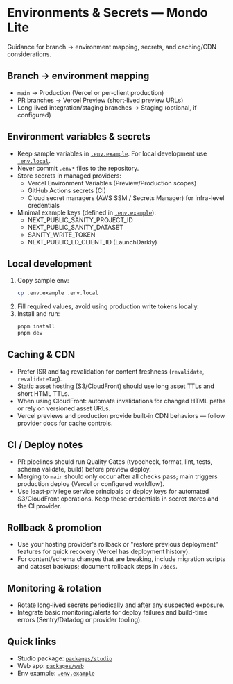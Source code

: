 # Environments & Secrets — Mondo Lite

Guidance for branch → environment mapping, secrets, and caching/CDN considerations.

## Branch → environment mapping

- `main` → Production (Vercel or per‑client production)
- PR branches → Vercel Preview (short‑lived preview URLs)
- Long‑lived integration/staging branches → Staging (optional, if configured)

## Environment variables & secrets

- Keep sample variables in [`.env.example`](.env.example:1). For local development use [`.env.local`](.env.local:1).
- Never commit `.env*` files to the repository.
- Store secrets in managed providers:
  - Vercel Environment Variables (Preview/Production scopes)
  - GitHub Actions secrets (CI)
  - Cloud secret managers (AWS SSM / Secrets Manager) for infra-level credentials
- Minimal example keys (defined in [`.env.example`](.env.example:1)):
  - NEXT_PUBLIC_SANITY_PROJECT_ID
  - NEXT_PUBLIC_SANITY_DATASET
  - SANITY_WRITE_TOKEN
  - NEXT_PUBLIC_LD_CLIENT_ID (LaunchDarkly)

## Local development

1. Copy sample env:
   ```bash
   cp .env.example .env.local
   ```
2. Fill required values, avoid using production write tokens locally.
3. Install and run:
   ```bash
   pnpm install
   pnpm dev
   ```

## Caching & CDN

- Prefer ISR and tag revalidation for content freshness (`revalidate`, `revalidateTag`).
- Static asset hosting (S3/CloudFront) should use long asset TTLs and short HTML TTLs.
- When using CloudFront: automate invalidations for changed HTML paths or rely on versioned asset URLs.
- Vercel previews and production provide built-in CDN behaviors — follow provider docs for cache controls.

## CI / Deploy notes

- PR pipelines should run Quality Gates (typecheck, format, lint, tests, schema validate, build) before preview deploy.
- Merging to `main` should only occur after all checks pass; main triggers production deploy (Vercel or configured workflow).
- Use least‑privilege service principals or deploy keys for automated S3/CloudFront operations. Keep these credentials in secret stores and the CI provider.

## Rollback & promotion

- Use your hosting provider's rollback or "restore previous deployment" features for quick recovery (Vercel has deployment history).
- For content/schema changes that are breaking, include migration scripts and dataset backups; document rollback steps in `/docs`.

## Monitoring & rotation

- Rotate long‑lived secrets periodically and after any suspected exposure.
- Integrate basic monitoring/alerts for deploy failures and build-time errors (Sentry/Datadog or provider tooling).

## Quick links

- Studio package: [`packages/studio`](packages/studio:1)
- Web app: [`packages/web`](packages/web:1)
- Env example: [`.env.example`](.env.example:1)

